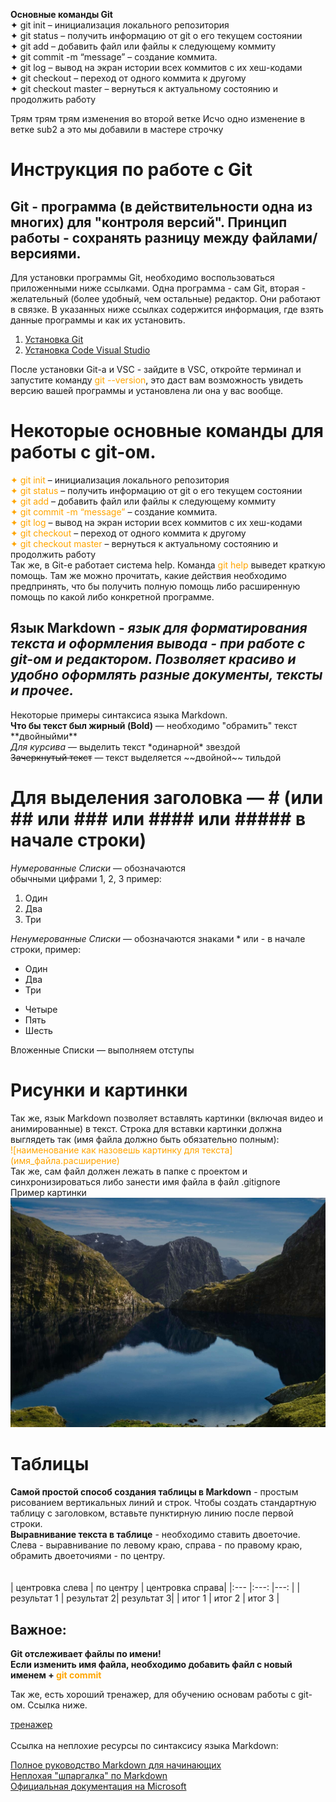 **Основные команды Git**  
✦ git init – инициализация локального репозитория  
✦ git status – получить информацию от git о его текущем состоянии  
✦ git add – добавить файл или файлы к следующему коммиту  
✦ git commit -m “message” – создание коммита.  
✦ git log – вывод на экран истории всех коммитов с их хеш-кодами  
✦ git checkout – переход от одного коммита к другому  
✦ git checkout master – вернуться к актуальному состоянию и продолжить работу  


Трям трям трям изменения во второй ветке
Исчо одно изменение в ветке sub2
а это мы добавили в мастере строчку

<!-- Создадим структуру файла заново, не удаляя старый текст, потом сделаем ветки с наполнением (включая табличку), сольем их и потом попробуем создать конфликт. Или в процессе работе сделаем конфликт. -->

# **Инструкция по работе с Git**  

<!-- Шапка - описываем что это и где это взять (01_top) --> 
## **Git** - программа (в действительности одна из многих) для "контроля версий". Принцип работы - сохранять разницу между файлами/версиями.

Для установки программы Git, необходимо воспользоваться приложенными ниже ссылками. Одна программа - сам Git, вторая - желательный (более удобный, чем остальные) редактор. Они работают в связке. В указанных ниже ссылках содержится информация, где взять данные программы и как их установить.

1. [Установка Git](https://git-scm.com/book/ru/v2/%D0%92%D0%B2%D0%B5%D0%B4%D0%B5%D0%BD%D0%B8%D0%B5-%D0%A3%D1%81%D1%82%D0%B0%D0%BD%D0%BE%D0%B2%D0%BA%D0%B0-Git)
2. [Установка Code Visual Studio](https://code.visualstudio.com/)

<!-- описываем часть команд, их синтаксис и применение (02_commands) --> 
После установки Git-a и VSC - зайдите в VSC, откройте терминал и запустите команду <span style="color:orange">git --version</span>, это даст вам возможность увидеть версию вашей программы и установлена ли она у вас вообще.

# Некоторые основные команды для работы с git-ом.

<span style="color:orange">✦ git init</span> – инициализация локального репозитория  
<span style="color:orange">✦ git status</span> – получить информацию от git о его текущем состоянии  
<span style="color:orange">✦ git add</span> – добавить файл или файлы к следующему коммиту  
<span style="color:orange">✦ git commit -m “message”</span> – создание коммита.  
<span style="color:orange">✦ git log</span> – вывод на экран истории всех коммитов с их хеш-кодами  
<span style="color:orange">✦ git checkout</span> – переход от одного коммита к другому  
<span style="color:orange">✦ git checkout master</span> – вернуться к актуальному состоянию и продолжить работу  
Так же, в Git-е работает система help. Команда <span style="color:orange">git help</span> выведет краткую помощь. Там же можно прочитать, какие действия необходимо предпринять, что бы получить полную помощь либо расширенную помощь по какой либо конкретной программе.


<!-- описываем язык Markdown, часть команд, синтаксис и применение (03_tips_md) --> 

## **Язык Markdown** - *язык для форматирования текста и оформления вывода - при работе с git-ом и редактором. Позволяет красиво и удобно оформлять разные документы, тексты и прочее.*

Некоторые примеры синтаксиса языка Markdown.   
**Что бы текст был жирный (Bold)** — необходимо "обрамить" текст \*\*двойныйми\*\*  
 *Для курсива* — выделить текст  \*одинарной\* звездой  
 ~~Зачеркнутый текст~~ — текст выделяется \~\~двойной\~\~ тильдой  
 # Для выделения заголовка — # (или ## или ### или #### или ##### в начале строки)

*Нумерованные Списки* — обозначаются  
обычными цифрами 1, 2, 3  пример:  
1. Один
2. Два
3. Три

*Ненумерованные Списки* — обозначаются знаками \* или \- в начале строки, пример:  
- Один  
- Два
- Три
* Четыре  
* Пять  
* Шесть  

 Вложенные Списки — выполняем отступы  


<!-- Картинка (04_images) -->

# Рисунки и картинки  

Так же, язык Markdown позволяет вставлять картинки (включая видео и анимированные) в текст.
Строка для вставки картинки должна выглядеть так (имя файла должно быть обязательно полным):  
<span style="color:orange">\!\[наименование как назовешь картинку для текста]\(имя_файла.расширение)</span>  
Так же, сам файл должен лежать в папке с проектом и синхронизироваться либо занести имя файла в файл .gitignore  
Пример картинки
![Это много воды!](123.JPG)

<!-- Табличка (05_tables) -->

# Таблицы  

**Самой простой способ создания таблицы в Markdown** - простым рисованием вертикальных линий и строк. Чтобы создать стандартную таблицу с заголовком, вставьте пунктирную линию после первой строки.  
**Выравнивание текста в таблице** - необходимо ставить двоеточие. Слева - выравнивание по левому краю, справа - по правому краю, обрамить двоеточиями - по центру.  
</br>
</br>
| центровка слева | по центру | центровка справа|
|:---           |:---:         |---:      |
| результат 1   | результат 2| результат 3|
| итог 1        | итог 2     | итог 3     |

<!-- Важный коммент (06_important_info) -->  

## **Важное:**  
**Git отслеживает файлы по имени!  
Если изменить имя файла, необходимо добавить файл с новый именем + <span style="color:orange">git commit</span>**

Так же, есть хороший тренажер, для обучению основам работы с git-ом. Ссылка ниже.

[тренажер](https://learngitbranching.js.org/)  
</br>
Ссылка на неплохие ресурсы по синтаксису языка Markdown:  

[Полное руководство Markdown для начинающих](https://ru.markdown.net.br/)  
[Неплохая "шпаргалка" по Markdown](http://konvut.github.io/k50articles/)  
[Официальная документация на Microsoft](https://docs.microsoft.com/ru-ru/contribute/markdown-reference)

